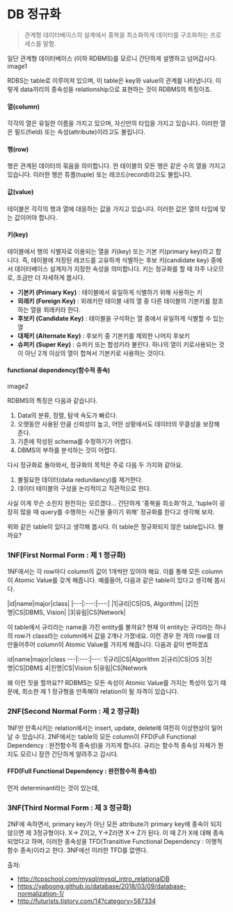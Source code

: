 # DB 정규화
>관계형 데이터베이스의 설계에서 중복을 최소화하게 데이터를 구조화하는 프로세스를 말함.

일단 관계형 데이터베이스 (이하 RDBMS)를 모르니 간단하게 설명하고 넘어갑시다.
image1

RDBS는 table로 이루어져 있으며, 이 table은 key와 value의 관계를 나타냅니다. 이렇게 data끼리의 종속성을 relationship으로 표현하는 것이 RDBMS의 특징이죠.

#### 열(column)
각각의 열은 유일한 이름을 가지고 있으며, 자신만의 타입을 가지고 있습니다.
이러한 열은 필드(field) 또는 속성(attribute)이라고도 불립니다.

#### 행(row)
행은 관계된 데이터의 묶음을 의미합니다.
한 테이블의 모든 행은 같은 수의 열을 가지고 있습니다.
이러한 행은 튜플(tuple) 또는 레코드(record)라고도 불립니다.

#### 값(value)
테이블은 각각의 행과 열에 대응하는 값을 가지고 있습니다.
이러한 값은 열의 타입에 맞는 값이어야 합니다.

#### 키(key)
테이블에서 행의 식별자로 이용되는 열을 키(key) 또는 기본 키(primary key)라고 합니다.
즉, 테이블에 저장된 레코드를 고유하게 식별하는 후보 키(candidate key) 중에서 데이터베이스 설계자가 지정한 속성을 의미합니다.
키는 정규화를 할 때 자주 나오므로, 조금만 더 자세하게 봅시다.
- **기본키 (Primary Key)** : 테이블에서 유일하게 식별하기 위해 사용하는 키
- **외래키 (Foreign Key)** : 외래키란 테이블 내의 열 중 다른 테이블의 기본키를 참조하는 열을 외래키라 한다.
- **후보키 (Candidate Key)** : 테이블을 구석하는 열 중에서 유일하게 식별할 수 있는 열
- **대체키 (Alternate Key)** : 후보키 중 기본키를 제외한 나머지 후보키
- **슈퍼키 (Super Key)** : 슈퍼키 또는 합성키라 불린다. 하나의 열이 키로사용되는 것이 아닌 2개 이상의 열이 합쳐서 기본키로 사용하는 것이다.

#### functional dependency(함수적 종속)


image2


RDBMS의 특징은 다음과 같습니다.
1. Data의 분류, 정렬, 탐색 속도가 빠르다.
2. 오랫동안 사용된 만큼 신뢰성이 높고, 어떤 상황에서도 데이터의 무결성을 보장해 준다.
3. 기존에 작성된 schema를 수정하기가 어렵다.
4. DBMS의 부하를 분석하는 것이 어렵다.

다시 정규화로 돌아와서,
정규화의 목적은 주로 다음 두 가지와 같아요.
1. 불필요한 데이터(data redundancy)를 제거한다.
2. 데이터 테이블의 구성을 논리적이고 직관적으로 한다.

사실 이게 무슨 소린지 완전히는 모르겠다... 간단하게 '중복을 최소화'하고, 'tuple이 굉장히 많을 때 query를 수행하는 시간을 줄이기 위해' 정규화를 한다고 생각해 보자.


위와 같은 table이 있다고 생각해 봅시다. 이 table은 정규화되지 않은 table입니다. 왤까요?

### 1NF(First Normal Form : 제 1 정규화)
1NF에서는 각 row마다 column의 값이 1개씩만 있어야 해요. 이를 통해 모든 column이 Atomic Value를 갖게 해줍니다. 예를들어, 다음과 같은 table이 있다고 생각해 봅시다.

|id|name|major|class|
|---|:---:|---:|
|1|규리|CS|OS, Algorithm|
|2|진명|CS|DBMS, Vision|
|3|유림|CS|Network|

이 table에서 규리라는 name을 가진 entity를 볼까요? 현재 이 entity는 규리라는 하나의 row가 class라는 column에서 값을 2개나 가졌네요. 이런 경우 한 개의 row를 더 만들어주어 column이 Atomic Value를 가지게 해줍니다. 다음과 같이 변하겠죠

id|name|major|class
---|:---:|---:
1|규리|CS|Algorithm
2|규리|CS|OS
3|진명|CS|DBMS
4|진명|CS|Vision
5|유림|CS|Network

왜 이런 짓을 할까요?? RDBMS는 모든 속성이 Atomic Value를 가지는 특성이 있기 때문에, 최소한 제 1 정규형을 만족해야 relation이 될 자격이 있습니다.


### 2NF(Second Normal Form : 제 2 정규화)
1NF만 만족시키는 relation에서는 insert, update, delete에 여전히 이상현상이 일어날 수 있습니다.
2NF에서는 table의 모든 column이 FFD(Full Functional Dependency : 완전함수적 종속성)을 가지게 합니다. 규리는 함수적 종속성 자체가 뭔지도 모르니 잠깐 간단하게 알려주고 갑시다.

#### FFD(Full Functional Dependency : 완전함수적 종속성)
먼저 determinant라는 것이 있는데,


### 3NF(Third Normal Form : 제 3 정규화)
2NF에 속하면서, primary key가 아닌 모든 attribute가 primary key에 종속이 되지 않으면 제 3정규형이다.
X-> Z이고, Y->Z라면 X-> Z가 된다. 이 때 Z가 X에 대해 종속되었다고 하며, 이러한 종속성을 TFD(Transitive Functional Dependency : 이행적 함수 종속)이라고 한다. 3NF에선 이러한 TFD를 없앤다.




출처:
- http://tcpschool.com/mysql/mysql_intro_relationalDB
- https://yaboong.github.io/database/2018/03/09/database-normalization-1/
- http://futurists.tistory.com/14?category=587334
